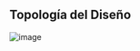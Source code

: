 ## Topología del Diseño

![image](https://user-images.githubusercontent.com/20031100/168522407-a89ac326-73af-48ba-93af-0c18a86473b2.png)
